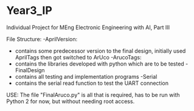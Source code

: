 # Year3_IP
Individual Project for MEng Electronic Engineering with AI, Part III

File Structure:
-AprilVersion:
  - contains some predecessor version to the final design, initially used AprilTags then got switched to ArUco
-ArucoTags:
  - contains the libraries developed with python which are to be tested
-FinalDesign
  - contains all testing and implementation programs
-Serial
  - contains the serial read function to test the UART connection


USE:
The file "FinalAruco.py" is all that is required, has to be run with Python 2 for now, but without needing root access.
